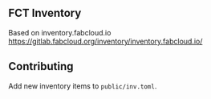 ## FCT Inventory
Based on inventory.fabcloud.io
https://gitlab.fabcloud.org/inventory/inventory.fabcloud.io/

## Contributing

Add new inventory items to `public/inv.toml`.

